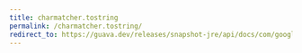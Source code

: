 ```yaml
---
title: charmatcher.tostring
permalink: /charmatcher.tostring/
redirect_to: https://guava.dev/releases/snapshot-jre/api/docs/com/google/common/base/CharMatcher.html#toString--
---
```

